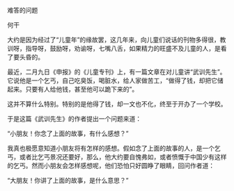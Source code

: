 难答的问题

何干　　

  

大约是因为经过了“儿童年”的缘故罢，这几年来，向儿童们说话的刊物多得很，教训呀，指导呀，鼓励呀，劝谕呀，七嘴八舌，如果精力的旺盛不及儿童的人，是看了要头昏的。

最近，二月九日《申报》的《儿童专刊》上，有一篇文章在对儿童讲“武训先生”。它说他是一个乞丐，自己吃臭饭，喝脏水，给人家做苦工，“做得了钱，却把它储起来。只要有人给他钱，甚至他可以跪下来的”。

这并不算什么特别。特别的是他得了钱，却一文也不化，终至于开办了一个学校。

于是这篇《武训先生》的作者提出一个问题来道：

“小朋友！你念了上面的故事，有什么感想？”

我真也极愿意知道小朋友将有怎样的感想。假如念了上面的故事的人，是一个乞丐，或者比乞丐景况还要好，那么，他大约要自愧弗如，或者愤慨于中国少有这样的乞丐。然而小朋友会怎样感想呢，他们恐怕只好圆睁了眼睛，回问作者道：

“大朋友！你讲了上面的故事，是什么意思？”